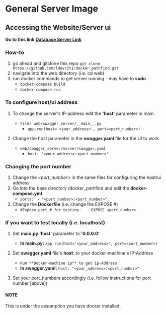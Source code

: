 # General Server Image


## Accessing the Website/Server ui
**Go to this link** [**Database Server Link**](<http://ec2-35-167-218-237.us-west-2.compute.amazonaws.com:8080/v1/ui/>)

### How-to
1. go ahead and gitclone this repo
`git clone https://github.com/ldevr2t1/docker_pathfind.git`
2. navigate into the web directory (i.e. cd web)
3. run docker commands to get server running - may have to **sudo**
    * `docker-compose build`
    * `docker-compose run`

### To configure host/ui address
1. To change the server's IP-address edit the **'host'** parameter in main.
    * `File: web/swagger_server/__main__.py`
        - `app.run(host='<your_address>', port=<port_number>)`
    
2. Change the host parameter in the **swagger.yaml** file for the UI to work
    * `web/swagger_server/server/swagger.yaml`
        - `host: "<your_address>:<port_number>"`

### Changing the port number
1. Change the *<port_number>* in the same files for configuring the host/ui address
2. Go into the base directory /docker_pathfind and edit the **docker-compose.yml**
    * `ports: ` 
        `- "<port_number>:<port_number>"`
3. Change the **Dockerfile** (i.e. change the EXPOSE #)
    * `#Expose port # for testing`
    -`    EXPOSE <port_number>`


### If you want to test locally (i.e. localhost)
1. Set **__main__.py** **'host'** parameter to **'0.0.0.0'**
	- **In __main__.py:** `app.run(host='<your_address>', port=<port_number>)`

2. Set **swagger.yaml** file's **host:** to your docker-machine's IP-Address
	- `Run **Docker-machine ip** to get Ip-Address`
	- **In swagger.yaml:** `host: "<your_address>:<port_number>"`
3. Set your port_numbers accordingly (i.e. follow instructions for port number [above])
#### NOTE
This is under the assumption you have docker installed.
